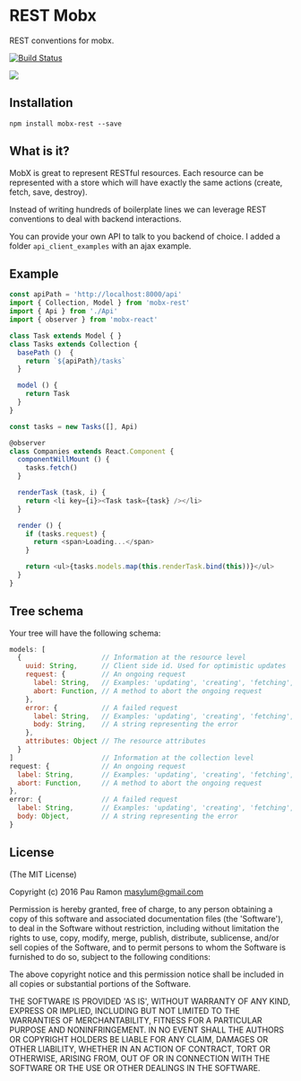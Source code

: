 # REST Mobx

REST conventions for mobx.

[![Build Status](https://travis-ci.org/masylum/mobx-rest.svg?branch=master)](https://travis-ci.org/masylum/mobx-rest)

![](https://media.giphy.com/media/b9QBHfcNpvqDK/giphy.gif)

## Installation

```
npm install mobx-rest --save
```

## What is it?

MobX is great to represent RESTful resources. Each resource can be represented
with a store which will have exactly the same actions (create, fetch, save, destroy).

Instead of writing hundreds of boilerplate lines we can leverage REST conventions
to deal with backend interactions.

You can provide your own API to talk to you backend of choice. I added a folder
`api_client_examples` with an ajax example.

## Example

```js
const apiPath = 'http://localhost:8000/api'
import { Collection, Model } from 'mobx-rest'
import { Api } from './Api'
import { observer } from 'mobx-react'

class Task extends Model { }
class Tasks extends Collection {
  basePath ()  {
    return `${apiPath}/tasks`
  }

  model () {
    return Task
  }
}

const tasks = new Tasks([], Api)

@observer
class Companies extends React.Component {
  componentWillMount () {
    tasks.fetch()
  }

  renderTask (task, i) {
    return <li key={i}><Task task={task} /></li>
  }

  render () {
    if (tasks.request) {
      return <span>Loading...</span>
    }

    return <ul>{tasks.models.map(this.renderTask.bind(this))}</ul>
  }
}

```

## Tree schema

Your tree will have the following schema:

```js
models: [
  {                    // Information at the resource level
    uuid: String,      // Client side id. Used for optimistic updates
    request: {         // An ongoing request
      label: String,   // Examples: 'updating', 'creating', 'fetching', 'destroying' ...
      abort: Function, // A method to abort the ongoing request
    },
    error: {           // A failed request
      label: String,   // Examples: 'updating', 'creating', 'fetching', 'destroying' ...
      body: String,    // A string representing the error
    },
    attributes: Object // The resource attributes
  }
]                      // Information at the collection level
request: {             // An ongoing request
  label: String,       // Examples: 'updating', 'creating', 'fetching', 'destroying' ...
  abort: Function,     // A method to abort the ongoing request
},
error: {               // A failed request
  label: String,       // Examples: 'updating', 'creating', 'fetching', 'destroying' ...
  body: Object,        // A string representing the error
}
```

## License

(The MIT License)

Copyright (c) 2016 Pau Ramon <masylum@gmail.com>

Permission is hereby granted, free of charge, to any person obtaining a copy of this software and associated documentation files (the 'Software'), to deal in the Software without restriction, including without limitation the rights to use, copy, modify, merge, publish, distribute, sublicense, and/or sell copies of the Software, and to permit persons to whom the Software is furnished to do so, subject to the following conditions:

The above copyright notice and this permission notice shall be included in all copies or substantial portions of the Software.

THE SOFTWARE IS PROVIDED 'AS IS', WITHOUT WARRANTY OF ANY KIND, EXPRESS OR IMPLIED, INCLUDING BUT NOT LIMITED TO THE WARRANTIES OF MERCHANTABILITY, FITNESS FOR A PARTICULAR PURPOSE AND NONINFRINGEMENT. IN NO EVENT SHALL THE AUTHORS OR COPYRIGHT HOLDERS BE LIABLE FOR ANY CLAIM, DAMAGES OR OTHER LIABILITY, WHETHER IN AN ACTION OF CONTRACT, TORT OR OTHERWISE, ARISING FROM, OUT OF OR IN CONNECTION WITH THE SOFTWARE OR THE USE OR OTHER DEALINGS IN THE SOFTWARE.
